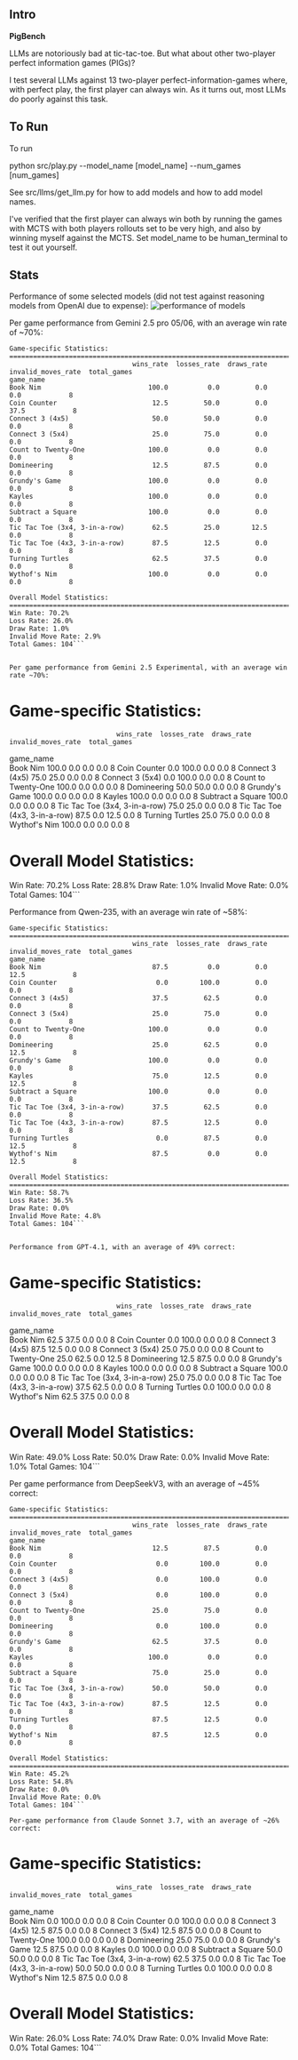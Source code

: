 ## Intro
**PigBench**

LLMs are notoriously bad at tic-tac-toe.  But what about other two-player perfect information games (PIGs)?

I test several LLMs against 13 two-player perfect-information-games where, with perfect play, the first player can always win. As it turns out, most LLMs do poorly against this task.

## To Run 

To run

python src/play.py --model_name [model_name] --num_games [num_games]

See src/llms/get_llm.py for how to add models and how to add model names.

I've verified that the first player can always win both by running the games with MCTS with both players rollouts set to be very high, and also by winning myself against the MCTS. Set model_name to be human_terminal to test it out yourself.

## Stats

Performance of some selected models (did not test against reasoning models from OpenAI due to expense):
![performance of models](/image1.png)

Per game performance from Gemini 2.5 pro 05/06, with an average win rate of ~70%:

```
Game-specific Statistics:
================================================================================
                               wins_rate  losses_rate  draws_rate  invalid_moves_rate  total_games
game_name                                                                                         
Book Nim                           100.0          0.0         0.0                 0.0            8
Coin Counter                        12.5         50.0         0.0                37.5            8
Connect 3 (4x5)                     50.0         50.0         0.0                 0.0            8
Connect 3 (5x4)                     25.0         75.0         0.0                 0.0            8
Count to Twenty-One                100.0          0.0         0.0                 0.0            8
Domineering                         12.5         87.5         0.0                 0.0            8
Grundy's Game                      100.0          0.0         0.0                 0.0            8
Kayles                             100.0          0.0         0.0                 0.0            8
Subtract a Square                  100.0          0.0         0.0                 0.0            8
Tic Tac Toe (3x4, 3-in-a-row)       62.5         25.0        12.5                 0.0            8
Tic Tac Toe (4x3, 3-in-a-row)       87.5         12.5         0.0                 0.0            8
Turning Turtles                     62.5         37.5         0.0                 0.0            8
Wythof's Nim                       100.0          0.0         0.0                 0.0            8

Overall Model Statistics:
================================================================================
Win Rate: 70.2%
Loss Rate: 26.0%
Draw Rate: 1.0%
Invalid Move Rate: 2.9%
Total Games: 104```


Per game performance from Gemini 2.5 Experimental, with an average win rate ~70%:
```
Game-specific Statistics:
================================================================================
                               wins_rate  losses_rate  draws_rate  invalid_moves_rate  total_games
game_name                                                                                         
Book Nim                           100.0          0.0         0.0                 0.0            8
Coin Counter                         0.0        100.0         0.0                 0.0            8
Connect 3 (4x5)                     75.0         25.0         0.0                 0.0            8
Connect 3 (5x4)                      0.0        100.0         0.0                 0.0            8
Count to Twenty-One                100.0          0.0         0.0                 0.0            8
Domineering                         50.0         50.0         0.0                 0.0            8
Grundy's Game                      100.0          0.0         0.0                 0.0            8
Kayles                             100.0          0.0         0.0                 0.0            8
Subtract a Square                  100.0          0.0         0.0                 0.0            8
Tic Tac Toe (3x4, 3-in-a-row)       75.0         25.0         0.0                 0.0            8
Tic Tac Toe (4x3, 3-in-a-row)       87.5          0.0        12.5                 0.0            8
Turning Turtles                     25.0         75.0         0.0                 0.0            8
Wythof's Nim                       100.0          0.0         0.0                 0.0            8

Overall Model Statistics:
================================================================================
Win Rate: 70.2%
Loss Rate: 28.8%
Draw Rate: 1.0%
Invalid Move Rate: 0.0%
Total Games: 104```

Performance from Qwen-235, with an average win rate of ~58%:
```
Game-specific Statistics:
================================================================================
                               wins_rate  losses_rate  draws_rate  invalid_moves_rate  total_games
game_name                                                                                         
Book Nim                            87.5          0.0         0.0                12.5            8
Coin Counter                         0.0        100.0         0.0                 0.0            8
Connect 3 (4x5)                     37.5         62.5         0.0                 0.0            8
Connect 3 (5x4)                     25.0         75.0         0.0                 0.0            8
Count to Twenty-One                100.0          0.0         0.0                 0.0            8
Domineering                         25.0         62.5         0.0                12.5            8
Grundy's Game                      100.0          0.0         0.0                 0.0            8
Kayles                              75.0         12.5         0.0                12.5            8
Subtract a Square                  100.0          0.0         0.0                 0.0            8
Tic Tac Toe (3x4, 3-in-a-row)       37.5         62.5         0.0                 0.0            8
Tic Tac Toe (4x3, 3-in-a-row)       87.5         12.5         0.0                 0.0            8
Turning Turtles                      0.0         87.5         0.0                12.5            8
Wythof's Nim                        87.5          0.0         0.0                12.5            8

Overall Model Statistics:
================================================================================
Win Rate: 58.7%
Loss Rate: 36.5%
Draw Rate: 0.0%
Invalid Move Rate: 4.8%
Total Games: 104```


Performance from GPT-4.1, with an average of 49% correct:
```
Game-specific Statistics:
================================================================================
                               wins_rate  losses_rate  draws_rate  invalid_moves_rate  total_games
game_name                                                                                         
Book Nim                            62.5         37.5         0.0                 0.0            8
Coin Counter                         0.0        100.0         0.0                 0.0            8
Connect 3 (4x5)                     87.5         12.5         0.0                 0.0            8
Connect 3 (5x4)                     25.0         75.0         0.0                 0.0            8
Count to Twenty-One                 25.0         62.5         0.0                12.5            8
Domineering                         12.5         87.5         0.0                 0.0            8
Grundy's Game                      100.0          0.0         0.0                 0.0            8
Kayles                             100.0          0.0         0.0                 0.0            8
Subtract a Square                  100.0          0.0         0.0                 0.0            8
Tic Tac Toe (3x4, 3-in-a-row)       25.0         75.0         0.0                 0.0            8
Tic Tac Toe (4x3, 3-in-a-row)       37.5         62.5         0.0                 0.0            8
Turning Turtles                      0.0        100.0         0.0                 0.0            8
Wythof's Nim                        62.5         37.5         0.0                 0.0            8

Overall Model Statistics:
================================================================================
Win Rate: 49.0%
Loss Rate: 50.0%
Draw Rate: 0.0%
Invalid Move Rate: 1.0%
Total Games: 104```


Per game performance from DeepSeekV3, with an average of ~45% correct:
```
Game-specific Statistics:
================================================================================
                               wins_rate  losses_rate  draws_rate  invalid_moves_rate  total_games
game_name                                                                                         
Book Nim                            12.5         87.5         0.0                 0.0            8
Coin Counter                         0.0        100.0         0.0                 0.0            8
Connect 3 (4x5)                      0.0        100.0         0.0                 0.0            8
Connect 3 (5x4)                      0.0        100.0         0.0                 0.0            8
Count to Twenty-One                 25.0         75.0         0.0                 0.0            8
Domineering                          0.0        100.0         0.0                 0.0            8
Grundy's Game                       62.5         37.5         0.0                 0.0            8
Kayles                             100.0          0.0         0.0                 0.0            8
Subtract a Square                   75.0         25.0         0.0                 0.0            8
Tic Tac Toe (3x4, 3-in-a-row)       50.0         50.0         0.0                 0.0            8
Tic Tac Toe (4x3, 3-in-a-row)       87.5         12.5         0.0                 0.0            8
Turning Turtles                     87.5         12.5         0.0                 0.0            8
Wythof's Nim                        87.5         12.5         0.0                 0.0            8

Overall Model Statistics:
================================================================================
Win Rate: 45.2%
Loss Rate: 54.8%
Draw Rate: 0.0%
Invalid Move Rate: 0.0%
Total Games: 104```

Per-game performance from Claude Sonnet 3.7, with an average of ~26% correct:

```
Game-specific Statistics:
================================================================================
                               wins_rate  losses_rate  draws_rate  invalid_moves_rate  total_games
game_name                                                                                         
Book Nim                             0.0        100.0         0.0                 0.0            8
Coin Counter                         0.0        100.0         0.0                 0.0            8
Connect 3 (4x5)                     12.5         87.5         0.0                 0.0            8
Connect 3 (5x4)                     12.5         87.5         0.0                 0.0            8
Count to Twenty-One                100.0          0.0         0.0                 0.0            8
Domineering                         25.0         75.0         0.0                 0.0            8
Grundy's Game                       12.5         87.5         0.0                 0.0            8
Kayles                               0.0        100.0         0.0                 0.0            8
Subtract a Square                   50.0         50.0         0.0                 0.0            8
Tic Tac Toe (3x4, 3-in-a-row)       62.5         37.5         0.0                 0.0            8
Tic Tac Toe (4x3, 3-in-a-row)       50.0         50.0         0.0                 0.0            8
Turning Turtles                      0.0        100.0         0.0                 0.0            8
Wythof's Nim                        12.5         87.5         0.0                 0.0            8

Overall Model Statistics:
================================================================================
Win Rate: 26.0%
Loss Rate: 74.0%
Draw Rate: 0.0%
Invalid Move Rate: 0.0%
Total Games: 104```

